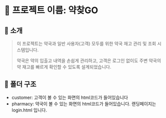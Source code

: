 # 💊 프로젝트 이름: 약찾GO

## 📌 소개

> 이 프로젝트는 약국과 일반 사용자(고객) 모두를 위한 약국 재고 관리 및 조회 시스템입니다.
>
> 약국은 약의 입출고 내역을 손쉽게 관리하고, 고객은 로그인 없이도 주변 약국의 약 재고를 빠르게 확인할 수 있도록 설계되었습니다.

## 📂 폴더 구조

- customer: 고객이 볼 수 있는 화면의 html코드가 들어있습니다
- pharmacy: 약국이 볼 수 있는 화면의 html코드가 들어있습니다. 랜딩페이지는 login.html 입니다.
